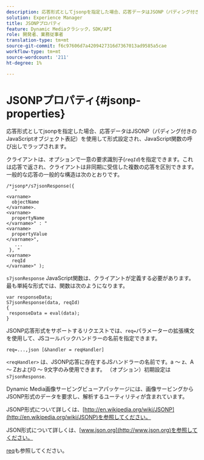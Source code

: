 ```yaml
---
description: 応答形式としてjsonpを指定した場合、応答データはJSONP（パディング付きのJavaScriptオブジェクト表記）を使用して形式設定され、JavaScript関数の呼び出しでラップされます。
solution: Experience Manager
title: JSONPプロパティ
feature: Dynamic Mediaクラシック，SDK/API
role: 開発者、業務従事者
translation-type: tm+mt
source-git-commit: f6c97606d7a4209427316d7367013ad9585a5cae
workflow-type: tm+mt
source-wordcount: '211'
ht-degree: 1%

---
```



# JSONPプロパティ{#jsonp-properties}

応答形式としてjsonpを指定した場合、応答データはJSONP（パディング付きのJavaScriptオブジェクト表記）を使用して形式設定され、JavaScript関数の呼び出しでラップされます。

クライアントは、オプションで一意の要求識別子(*`reqId`*)を指定できます。これは応答で返され、クライアントは非同期に受信した複数の応答を区別できます。 一般的な応答の一般的な構造は次のとおりです。

```
/*jsonp*/s7jsonResponse({ 
   " 
<varname>
  objectName 
</varname>. 
<varname>
  propertyName 
</varname>" : " 
<varname>
  propertyValue 
</varname>", 
   ... 
 }, " 
<varname>
  reqId 
</varname>" );
```

`s7jsonResponse` JavaScript関数は、クライアントが定義する必要があります。 最も単純な形式では、関数は次のようになります。

```
var responseData; 
S7jsonResponse(data, reqId) 
{ 
 responseData = eval(data); 
}
```

JSONP応答形式をサポートするリクエストでは、`req=`パラメーターの拡張構文を使用して、JSコールバックハンドラーの名前を指定できます。

`req=...,json [&handler = reqHandler]`

`<reqHandler>` は、JSONP応答に存在するJSハンドラーの名前です。a ～ z、A ～ Zおよび0 ～ 9文字のみ使用できます。 （オプション）初期設定は `s7jsonResponse`.

Dynamic Media画像サービングビューアパッケージには、画像サービングからJSONP形式のデータを要求し、解析するユーティリティが含まれています。

JSONP形式について詳しくは、[http://en.wikipedia.org/wiki/JSONP](http://en.wikipedia.org/wiki/JSONP)を参照してください。

JSON形式について詳しくは、[www.json.org](http://www.json.org)を参照してください。

[req](../../../../../../is-api/http-ref/image-serving-api-ref/c-http-protocol-reference/c-command-reference/r-req/r-req.md#reference-907cdb4a97034db7ad94695f25552e76)も参照してください。
